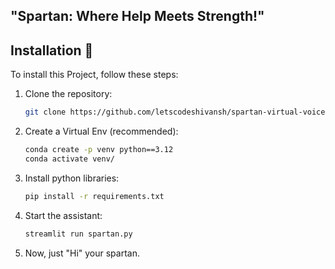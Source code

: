 ## "Spartan: Where Help Meets Strength!"

## Installation 🦿

To install this Project, follow these steps:

1. Clone the repository:

    ```bash
    git clone https://github.com/letscodeshivansh/spartan-virtual-voice-assistant.git
    ```

2. Create a Virtual Env (recommended):

    ```bash
    conda create -p venv python==3.12
    conda activate venv/
    ```

3. Install python libraries:

    ```bash
    pip install -r requirements.txt
    ```

4. Start the assistant:

    ```bash
    streamlit run spartan.py 
    ```

 4. Now, just "Hi" your spartan.
